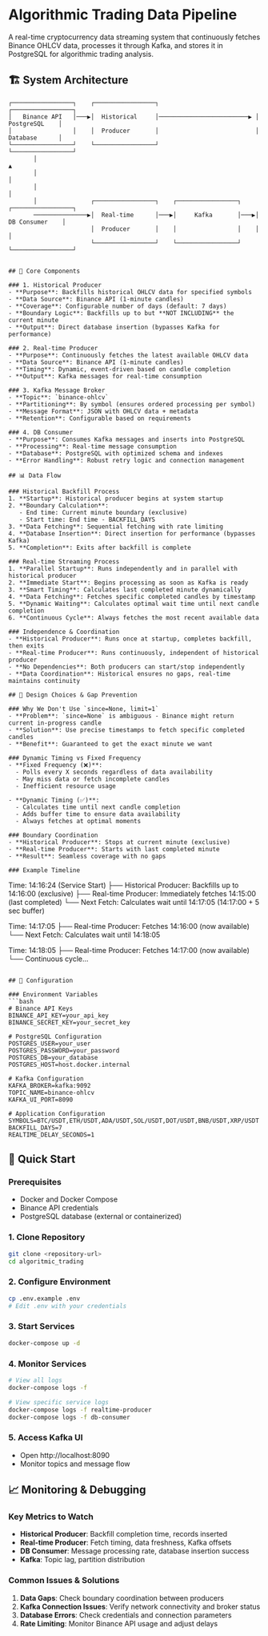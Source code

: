 # Algorithmic Trading Data Pipeline

A real-time cryptocurrency data streaming system that continuously fetches Binance OHLCV data, processes it through Kafka, and stores it in PostgreSQL for algorithmic trading analysis.

## 🏗️ System Architecture

```
┌─────────────────┐    ┌─────────────────┐                           ┌─────────────────┐
│   Binance API   │───▶│  Historical     │─────────────────────────▶ │   PostgreSQL    │
│                 │    │  Producer       │                           │   Database      │
└─────────────────┘    └─────────────────┘                           └─────────────────┘
       │                                                                      ▲
       │                                                                      │
       │                                                                      │
       │               ┌─────────────────┐    ┌─────────────────┐    ┌─────────────────┐
       ───────────────▶│  Real-time      │───▶│     Kafka       │───▶│  DB Consumer    │
                       │  Producer       │    │                 │    │                 │
                       └─────────────────┘    └─────────────────┘    └─────────────────┘
                                                        

## 🚀 Core Components

### 1. Historical Producer
- **Purpose**: Backfills historical OHLCV data for specified symbols
- **Data Source**: Binance API (1-minute candles)
- **Coverage**: Configurable number of days (default: 7 days)
- **Boundary Logic**: Backfills up to but **NOT INCLUDING** the current minute
- **Output**: Direct database insertion (bypasses Kafka for performance)

### 2. Real-time Producer
- **Purpose**: Continuously fetches the latest available OHLCV data
- **Data Source**: Binance API (1-minute candles)
- **Timing**: Dynamic, event-driven based on candle completion
- **Output**: Kafka messages for real-time consumption

### 3. Kafka Message Broker
- **Topic**: `binance-ohlcv`
- **Partitioning**: By symbol (ensures ordered processing per symbol)
- **Message Format**: JSON with OHLCV data + metadata
- **Retention**: Configurable based on requirements

### 4. DB Consumer
- **Purpose**: Consumes Kafka messages and inserts into PostgreSQL
- **Processing**: Real-time message consumption
- **Database**: PostgreSQL with optimized schema and indexes
- **Error Handling**: Robust retry logic and connection management

## 📊 Data Flow

### Historical Backfill Process
1. **Startup**: Historical producer begins at system startup
2. **Boundary Calculation**: 
   - End time: Current minute boundary (exclusive)
   - Start time: End time - BACKFILL_DAYS
3. **Data Fetching**: Sequential fetching with rate limiting
4. **Database Insertion**: Direct insertion for performance (bypasses Kafka)
5. **Completion**: Exits after backfill is complete

### Real-time Streaming Process
1. **Parallel Startup**: Runs independently and in parallel with historical producer
2. **Immediate Start**: Begins processing as soon as Kafka is ready
3. **Smart Timing**: Calculates last completed minute dynamically
4. **Data Fetching**: Fetches specific completed candles by timestamp
5. **Dynamic Waiting**: Calculates optimal wait time until next candle completion
6. **Continuous Cycle**: Always fetches the most recent available data

### Independence & Coordination
- **Historical Producer**: Runs once at startup, completes backfill, then exits
- **Real-time Producer**: Runs continuously, independent of historical producer
- **No Dependencies**: Both producers can start/stop independently
- **Data Coordination**: Historical ensures no gaps, real-time maintains continuity

## 🎯 Design Choices & Gap Prevention

### Why We Don't Use `since=None, limit=1`
- **Problem**: `since=None` is ambiguous - Binance might return current in-progress candle
- **Solution**: Use precise timestamps to fetch specific completed candles
- **Benefit**: Guaranteed to get the exact minute we want

### Dynamic Timing vs Fixed Frequency
- **Fixed Frequency (❌)**: 
  - Polls every X seconds regardless of data availability
  - May miss data or fetch incomplete candles
  - Inefficient resource usage

- **Dynamic Timing (✅)**:
  - Calculates time until next candle completion
  - Adds buffer time to ensure data availability
  - Always fetches at optimal moments

### Boundary Coordination
- **Historical Producer**: Stops at current minute (exclusive)
- **Real-time Producer**: Starts with last completed minute
- **Result**: Seamless coverage with no gaps

### Example Timeline
```
Time: 14:16:24 (Service Start)
├── Historical Producer: Backfills up to 14:16:00 (exclusive)
├── Real-time Producer: Immediately fetches 14:15:00 (last completed)
└── Next Fetch: Calculates wait until 14:17:05 (14:17:00 + 5 sec buffer)

Time: 14:17:05
├── Real-time Producer: Fetches 14:16:00 (now available)
└── Next Fetch: Calculates wait until 14:18:05

Time: 14:18:05
├── Real-time Producer: Fetches 14:17:00 (now available)
└── Continuous cycle...
```

## 🔧 Configuration

### Environment Variables
```bash
# Binance API Keys
BINANCE_API_KEY=your_api_key
BINANCE_SECRET_KEY=your_secret_key

# PostgreSQL Configuration
POSTGRES_USER=your_user
POSTGRES_PASSWORD=your_password
POSTGRES_DB=your_database
POSTGRES_HOST=host.docker.internal

# Kafka Configuration
KAFKA_BROKER=kafka:9092
TOPIC_NAME=binance-ohlcv
KAFKA_UI_PORT=8090

# Application Configuration
SYMBOLS=BTC/USDT,ETH/USDT,ADA/USDT,SOL/USDT,DOT/USDT,BNB/USDT,XRP/USDT
BACKFILL_DAYS=7
REALTIME_DELAY_SECONDS=1
```

## 🚀 Quick Start

### Prerequisites
- Docker and Docker Compose
- Binance API credentials
- PostgreSQL database (external or containerized)

### 1. Clone Repository
```bash
git clone <repository-url>
cd algoritmic_trading
```

### 2. Configure Environment
```bash
cp .env.example .env
# Edit .env with your credentials
```

### 3. Start Services
```bash
docker-compose up -d
```

### 4. Monitor Services
```bash
# View all logs
docker-compose logs -f

# View specific service logs
docker-compose logs -f realtime-producer
docker-compose logs -f db-consumer
```

### 5. Access Kafka UI
- Open http://localhost:8090
- Monitor topics and message flow

## 📈 Monitoring & Debugging

### Key Metrics to Watch
- **Historical Producer**: Backfill completion time, records inserted
- **Real-time Producer**: Fetch timing, data freshness, Kafka offsets
- **DB Consumer**: Message processing rate, database insertion success
- **Kafka**: Topic lag, partition distribution

### Common Issues & Solutions
1. **Data Gaps**: Check boundary coordination between producers
2. **Kafka Connection Issues**: Verify network connectivity and broker status
3. **Database Errors**: Check credentials and connection parameters
4. **Rate Limiting**: Monitor Binance API usage and adjust delays

